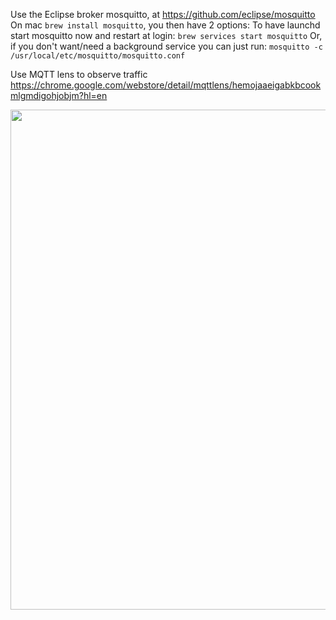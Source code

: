 Use the Eclipse broker mosquitto, at https://github.com/eclipse/mosquitto
On mac `brew install mosquitto`, you then have 2 options:
To have launchd start mosquitto now and restart at login:
  `brew services start mosquitto`
Or, if you don't want/need a background service you can just run:
  `mosquitto -c /usr/local/etc/mosquitto/mosquitto.conf`

Use MQTT lens to observe traffic https://chrome.google.com/webstore/detail/mqttlens/hemojaaeigabkbcookmlgmdigohjobjm?hl=en

<p align="center">
<img src="https://github.com/robmarkcole/Useful-python/blob/master/MQTT%20(paho)/mqtt_lens.png" width="800">
</p>
